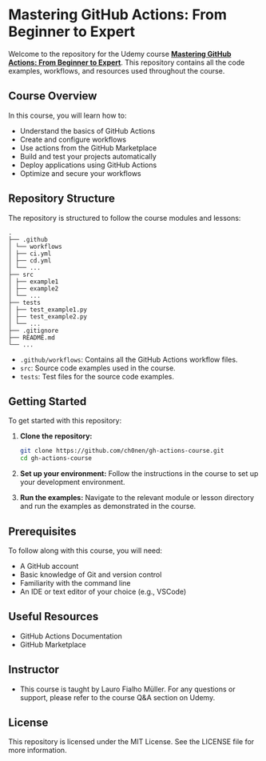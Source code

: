 # Mastering GitHub Actions: From Beginner to Expert

Welcome to the repository for the Udemy course **[Mastering GitHub Actions: From Beginner to Expert](https://www.udemy.com/course/mastering-github-actions-beginner-to-expert)**. This repository contains all the code examples, workflows, and resources used throughout the course.

## Course Overview

In this course, you will learn how to:

- Understand the basics of GitHub Actions
- Create and configure workflows
- Use actions from the GitHub Marketplace
- Build and test your projects automatically
- Deploy applications using GitHub Actions
- Optimize and secure your workflows

## Repository Structure

The repository is structured to follow the course modules and lessons:
```
.
├── .github
│ └── workflows
│ ├── ci.yml
│ ├── cd.yml
│ └── ...
├── src
│ ├── example1
│ ├── example2
│ └── ...
├── tests
│ ├── test_example1.py
│ ├── test_example2.py
│ └── ...
├── .gitignore
├── README.md
└── ...
```

- `.github/workflows`: Contains all the GitHub Actions workflow files.
- `src`: Source code examples used in the course.
- `tests`: Test files for the source code examples.

## Getting Started

To get started with this repository:

1. **Clone the repository:**
   ```sh
   git clone https://github.com/ch0nen/gh-actions-course.git
   cd gh-actions-course
   ```
2. **Set up your environment:**
    Follow the instructions in the course to set up your development environment.

3. **Run the examples:**
    Navigate to the relevant module or lesson directory and run the examples as demonstrated in the course.

## Prerequisites

To follow along with this course, you will need:

- A GitHub account
- Basic knowledge of Git and version control
- Familiarity with the command line
- An IDE or text editor of your choice (e.g., VSCode)

## Useful Resources
- GitHub Actions Documentation
- GitHub Marketplace

## Instructor
- This course is taught by Lauro Fialho Müller. For any questions or support, please refer to the course Q&A section on Udemy.

## License
This repository is licensed under the MIT License. See the LICENSE file for more information.
